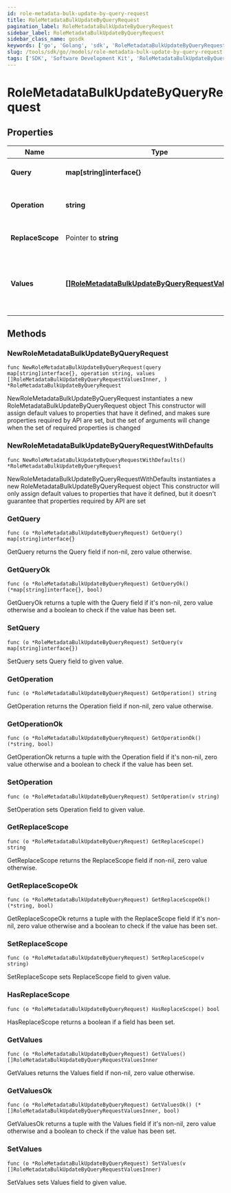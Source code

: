 ```yaml
---
id: role-metadata-bulk-update-by-query-request
title: RoleMetadataBulkUpdateByQueryRequest
pagination_label: RoleMetadataBulkUpdateByQueryRequest
sidebar_label: RoleMetadataBulkUpdateByQueryRequest
sidebar_class_name: gosdk
keywords: ['go', 'Golang', 'sdk', 'RoleMetadataBulkUpdateByQueryRequest', 'RoleMetadataBulkUpdateByQueryRequest'] 
slug: /tools/sdk/go//models/role-metadata-bulk-update-by-query-request
tags: ['SDK', 'Software Development Kit', 'RoleMetadataBulkUpdateByQueryRequest', 'RoleMetadataBulkUpdateByQueryRequest']
---
```


# RoleMetadataBulkUpdateByQueryRequest

## Properties

Name | Type | Description | Notes
------------ | ------------- | ------------- | -------------
**Query** | **map[string]interface{}** | query the identities to be updated | 
**Operation** | **string** | The operation to be performed | 
**ReplaceScope** | Pointer to **string** | The choice of update scope. | [optional] 
**Values** | [**[]RoleMetadataBulkUpdateByQueryRequestValuesInner**](role-metadata-bulk-update-by-query-request-values-inner) | The metadata to be updated, including attribute key and value. | 

## Methods

### NewRoleMetadataBulkUpdateByQueryRequest

`func NewRoleMetadataBulkUpdateByQueryRequest(query map[string]interface{}, operation string, values []RoleMetadataBulkUpdateByQueryRequestValuesInner, ) *RoleMetadataBulkUpdateByQueryRequest`

NewRoleMetadataBulkUpdateByQueryRequest instantiates a new RoleMetadataBulkUpdateByQueryRequest object
This constructor will assign default values to properties that have it defined,
and makes sure properties required by API are set, but the set of arguments
will change when the set of required properties is changed

### NewRoleMetadataBulkUpdateByQueryRequestWithDefaults

`func NewRoleMetadataBulkUpdateByQueryRequestWithDefaults() *RoleMetadataBulkUpdateByQueryRequest`

NewRoleMetadataBulkUpdateByQueryRequestWithDefaults instantiates a new RoleMetadataBulkUpdateByQueryRequest object
This constructor will only assign default values to properties that have it defined,
but it doesn't guarantee that properties required by API are set

### GetQuery

`func (o *RoleMetadataBulkUpdateByQueryRequest) GetQuery() map[string]interface{}`

GetQuery returns the Query field if non-nil, zero value otherwise.

### GetQueryOk

`func (o *RoleMetadataBulkUpdateByQueryRequest) GetQueryOk() (*map[string]interface{}, bool)`

GetQueryOk returns a tuple with the Query field if it's non-nil, zero value otherwise
and a boolean to check if the value has been set.

### SetQuery

`func (o *RoleMetadataBulkUpdateByQueryRequest) SetQuery(v map[string]interface{})`

SetQuery sets Query field to given value.


### GetOperation

`func (o *RoleMetadataBulkUpdateByQueryRequest) GetOperation() string`

GetOperation returns the Operation field if non-nil, zero value otherwise.

### GetOperationOk

`func (o *RoleMetadataBulkUpdateByQueryRequest) GetOperationOk() (*string, bool)`

GetOperationOk returns a tuple with the Operation field if it's non-nil, zero value otherwise
and a boolean to check if the value has been set.

### SetOperation

`func (o *RoleMetadataBulkUpdateByQueryRequest) SetOperation(v string)`

SetOperation sets Operation field to given value.


### GetReplaceScope

`func (o *RoleMetadataBulkUpdateByQueryRequest) GetReplaceScope() string`

GetReplaceScope returns the ReplaceScope field if non-nil, zero value otherwise.

### GetReplaceScopeOk

`func (o *RoleMetadataBulkUpdateByQueryRequest) GetReplaceScopeOk() (*string, bool)`

GetReplaceScopeOk returns a tuple with the ReplaceScope field if it's non-nil, zero value otherwise
and a boolean to check if the value has been set.

### SetReplaceScope

`func (o *RoleMetadataBulkUpdateByQueryRequest) SetReplaceScope(v string)`

SetReplaceScope sets ReplaceScope field to given value.

### HasReplaceScope

`func (o *RoleMetadataBulkUpdateByQueryRequest) HasReplaceScope() bool`

HasReplaceScope returns a boolean if a field has been set.

### GetValues

`func (o *RoleMetadataBulkUpdateByQueryRequest) GetValues() []RoleMetadataBulkUpdateByQueryRequestValuesInner`

GetValues returns the Values field if non-nil, zero value otherwise.

### GetValuesOk

`func (o *RoleMetadataBulkUpdateByQueryRequest) GetValuesOk() (*[]RoleMetadataBulkUpdateByQueryRequestValuesInner, bool)`

GetValuesOk returns a tuple with the Values field if it's non-nil, zero value otherwise
and a boolean to check if the value has been set.

### SetValues

`func (o *RoleMetadataBulkUpdateByQueryRequest) SetValues(v []RoleMetadataBulkUpdateByQueryRequestValuesInner)`

SetValues sets Values field to given value.



